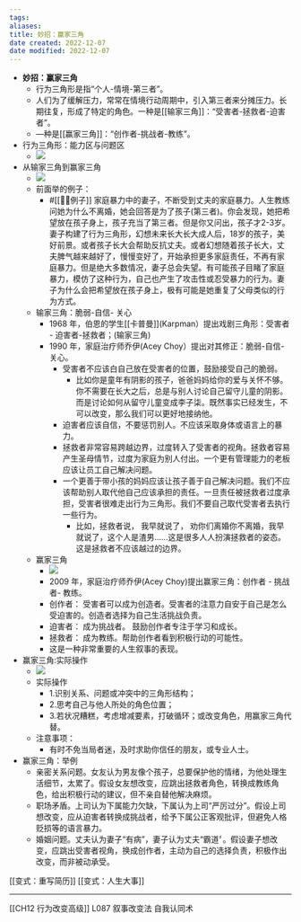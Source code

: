 ```yaml
---
tags: 
aliases: 
title: 妙招：赢家三角
date created: 2022-12-07
date modified: 2022-12-07
---
```


-   **妙招：赢家三角**
    -   行为三角形是指“个人-情境-第三者”。
    -   人们为了缓解压力，常常在情境行动周期中，引入第三者来分摊压力。长期往复，形成了特定的角色。一种是[[输家三角]]：“受害者-拯救者-迫害者”。
    -   —种是[[赢家三角]]：“创作者-挑战者-教练”。
-   行为三角形：能力区与问题区
    -   ![](https://xxpic.oss-cn-qingdao.aliyuncs.com/pic/20220409175108.png)
-   从输家三角到赢家三角
    -   ![](https://xxpic.oss-cn-qingdao.aliyuncs.com/pic/20220409175335.png)
    -   前面举的例子：
        -   #[[🏳️‍🌈例子]] 家庭暴力中的妻子，不断受到丈夫的家庭暴力。人生教练问她为什么不离婚，她会回答是为了孩子(第三者)。你会发现，她把希望放在孩子身上，孩子充当了第三者。但是你又问出，孩子才2-3岁。妻子构建了行为三角形，幻想未来长大长大成人后，18岁的孩子，美好前景。或者孩子长大会帮助反抗丈夫。或者幻想随着孩子长大，丈夫脾气越来越好了，慢慢变好了，开始承担更多家庭责任，不再有家庭暴力。但是绝大多数情况，妻子总会失望。有可能孩子目睹了家庭暴力，模仿了这种行为，自己也产生了攻击性或忍受暴力的行为。妻子为什么会把希望放在孩子身上，极有可能是她重复了父母类似的行为方式。
    -   输家三角：脆弱-自信- 关心
        -   1968 年，伯恩的学生[[卡普曼]](Karpman）提出戏剧三角形：受害者 - 迫害者-拯救者；(输家三角)
        -   1990 年，家庭治疗师乔伊(Acey Choy）提出对其修正：脆弱-自信- 关心。
            -   受害者不应该白自己放在受害者的位置，鼓励接受自己的脆弱。
                -   比如你是童年有阴影的孩子，爸爸妈妈给你的爱与关怀不够。你不需要在长大之后，总是与别人讨论自己留守儿童的阴影。而是讨论如何从留守儿童变成李子柒。既然事实已经发生，不可以改变，那么我们可以更好地接纳他。
            -   迫害者应该自信，不要惩罚别人。不应该采取身体或语言上的暴力。
            -   拯救者非常容易跨越边界，过度转入了受害者的视角。拯救者容易产生圣母情节，过度为家庭为别人付出。一个更有管理能力的老板应该让员工自己解决问题。
            -   一个更善于带小孩的妈妈应该让孩子善于自己解决问题。我们不应该帮助别人取代他自己应该承担的责任。一旦责任被拯救者过度承担，受害者很难走出行为三角形。我们不要自己取代受害者去执行一些行为。
                -   比如，拯救者说， 我早就说了， 劝你们离婚你不离婚，我早就说了，这个人是渣男......这是很多人人扮演拯救者的姿态。这是拯救者不应该越过的边界。
    -   赢家三角
        -   ![](https://xxpic.oss-cn-qingdao.aliyuncs.com/pic/20220409190056.png)
        -   2009 年，家庭治疗师乔伊(Acey Choy)提出赢家三角：创作者 - 挑战者- 教练。
        -   创作者： 受害者可以成为创造者。受害者的注意力自安于自己是怎么受迫害的。创造者选择为自己生活挑战负责。
        -   迫害者： 成为挑战者。 鼓励创作者专注于学习和成长。
        -   拯救者： 成为教练。帮助创作者看到积极行动的可能性。
        -   这是一种非常重要的人生叙事的表现。
-   赢家三角:实际操作
    -   ![](https://xxpic.oss-cn-qingdao.aliyuncs.com/pic/20220409190554.png)
    -   实际操作
        -   1.识别关系、问题或冲突中的三角形结构；
        -   2.思考自己与他人所处的角色位置；
        -   3.若状况糟糕，考虑增减要素，打破循环；或改变角色，用赢家三角代替。
    -   注意事项：
        -   有时不免当局者迷，及时求助你信任的朋友，或专业人士。
-   赢家三角：举例
    -   亲密关系问题。女友认为男友像个孩子，总要保护他的情绪，为他处理生活细节，太累了。假设女友想改变，应跳出拯救者角色，转换成教练角色，给出积极行动的建议，但不亲自替他解决麻烦。
    -   职场矛盾。上司认为下属能力欠缺，下属认为上司“严厉过分”。假设上司想改变，应从迫害者转换成挑战者，给予下属公正客观批评，但避免人格贬损等的语言暴力。
    -   婚姻问题。丈夫认为妻子“有病”，妻子认为丈夫“霸道〞。假设妻子想改变，应跳出受害者视角，换成创作者，主动为自己的选择负责，积极作出改变，而非被动承受。

[[变式：重写简历]]
[[变式：人生大事]]


---

[[CH12 行为改变高级]] L087 叙事改变法 自我认同术